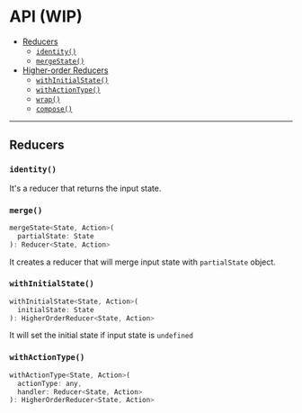 # API (WIP)

* [Reducers](#reducers)
  + [`identity()`](#identity)
  + [`mergeState()`](#merge)
* [Higher-order Reducers](#higher-order-reducers)
  + [`withInitialState()`](#withinitialstate)
  + [`withActionType()`](#withactiontype)
  + [`wrap()`](#wrap)
  + [`compose()`](#compose)

---

## Reducers

### `identity()`

It's a reducer that returns the input state.

### `merge()`

```js
mergeState<State, Action>(
  partialState: State
): Reducer<State, Action>
```

It creates a reducer that will merge input state with `partialState` object.

### `withInitialState()`

```js
withInitialState<State, Action>(
  initialState: State
): HigherOrderReducer<State, Action>
```

It will set the initial state if input state is `undefined`

### `withActionType()`

```js
withActionType<State, Action>(
  actionType: any,
  handler: Reducer<State, Action>
): HigherOrderReducer<State, Action>
```
